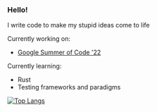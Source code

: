 ### Hello!

I write code to make my stupid ideas come to life

Currently working on:
- [Google Summer of Code '22](https://summerofcode.withgoogle.com/programs/2022/projects/XpcHDKv8)

Currently learning:
- Rust
- Testing frameworks and paradigms

[![Top Langs](https://github-readme-stats.vercel.app/api/top-langs/?username=anand2312&layout=compact&theme=synthwave&lang_count=6)](https://anand2312.tech)

<!--
**anand2312/anand2312** is a ✨ _special_ ✨ repository because its `README.md` (this file) appears on your GitHub profile.
